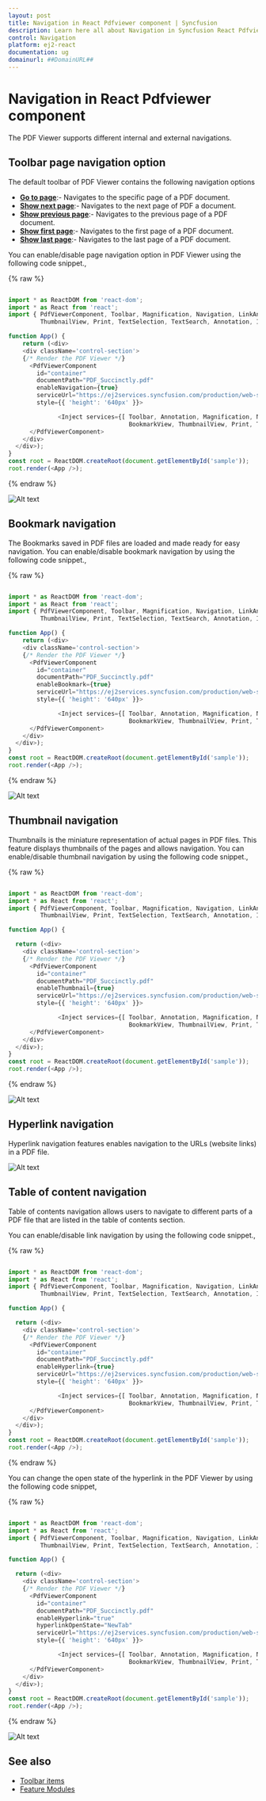 ```yaml
---
layout: post
title: Navigation in React Pdfviewer component | Syncfusion
description: Learn here all about Navigation in Syncfusion React Pdfviewer component of Syncfusion Essential JS 2 and more.
control: Navigation 
platform: ej2-react
documentation: ug
domainurl: ##DomainURL##
---
```


# Navigation in React Pdfviewer component

The PDF Viewer supports different internal and external navigations.

## Toolbar page navigation option

The default toolbar of PDF Viewer contains the following navigation options

* [**Go to page**](https://ej2.syncfusion.com/vue/documentation/api/pdfviewer/navigation/#gotopage):- Navigates to the specific page of a PDF document.
* [**Show next page**](https://ej2.syncfusion.com/vue/documentation/api/pdfviewer/navigation/#gotonextpage):- Navigates to the next page of PDF a document.
* [**Show previous page**](https://ej2.syncfusion.com/vue/documentation/api/pdfviewer/navigation/#gotopreviouspage):- Navigates to the previous page of a PDF document.
* [**Show first page**](https://ej2.syncfusion.com/vue/documentation/api/pdfviewer/navigation/#gotofirstpage):-  Navigates to the first page of a PDF document.
* [**Show last page**](https://ej2.syncfusion.com/vue/documentation/api/pdfviewer/navigation/#gotolastpage):- Navigates to the last page of a PDF document.

You can enable/disable page navigation option in PDF Viewer using the following code snippet.,

{% raw %}

```ts

import * as ReactDOM from 'react-dom';
import * as React from 'react';
import { PdfViewerComponent, Toolbar, Magnification, Navigation, LinkAnnotation, BookmarkView,
         ThumbnailView, Print, TextSelection, TextSearch, Annotation, Inject } from '@syncfusion/ej2-react-pdfviewer';

function App() {
    return (<div>
    <div className='control-section'>
    {/* Render the PDF Viewer */}
      <PdfViewerComponent
        id="container"
        documentPath="PDF_Succinctly.pdf"
        enableNavigation={true}
        serviceUrl="https://ej2services.syncfusion.com/production/web-services/api/pdfviewer"
        style={{ 'height': '640px' }}>

              <Inject services={[ Toolbar, Annotation, Magnification, Navigation, LinkAnnotation, 
                                  BookmarkView, ThumbnailView, Print, TextSelection, TextSearch ]} />
      </PdfViewerComponent>
    </div>
  </div>);
}
const root = ReactDOM.createRoot(document.getElementById('sample'));
root.render(<App />);

```
{% endraw %}

![Alt text](./images/navigation.png)

## Bookmark navigation

The Bookmarks saved in PDF files are loaded and made ready for easy navigation. You can enable/disable bookmark navigation by using the following code snippet.,

{% raw %}

```ts

import * as ReactDOM from 'react-dom';
import * as React from 'react';
import { PdfViewerComponent, Toolbar, Magnification, Navigation, LinkAnnotation, BookmarkView,
         ThumbnailView, Print, TextSelection, TextSearch, Annotation, Inject } from '@syncfusion/ej2-react-pdfviewer';

function App() {
    return (<div>
    <div className='control-section'>
    {/* Render the PDF Viewer */}
      <PdfViewerComponent
        id="container"
        documentPath="PDF_Succinctly.pdf"
        enableBookmark={true}
        serviceUrl="https://ej2services.syncfusion.com/production/web-services/api/pdfviewer"
        style={{ 'height': '640px' }}>

              <Inject services={[ Toolbar, Annotation, Magnification, Navigation, LinkAnnotation, 
                                  BookmarkView, ThumbnailView, Print, TextSelection, TextSearch ]} />
      </PdfViewerComponent>
    </div>
  </div>);
}
const root = ReactDOM.createRoot(document.getElementById('sample'));
root.render(<App />);

```
{% endraw %}

![Alt text](./images/bookmark.png)

## Thumbnail navigation

Thumbnails is the miniature representation of actual pages in PDF files. This feature displays thumbnails of the pages and allows navigation. You can enable/disable thumbnail navigation by using the following code snippet.,

{% raw %}

```ts

import * as ReactDOM from 'react-dom';
import * as React from 'react';
import { PdfViewerComponent, Toolbar, Magnification, Navigation, LinkAnnotation, BookmarkView,
         ThumbnailView, Print, TextSelection, TextSearch, Annotation, Inject } from '@syncfusion/ej2-react-pdfviewer';

function App() {

  return (<div>
    <div className='control-section'>
    {/* Render the PDF Viewer */}
      <PdfViewerComponent
        id="container"
        documentPath="PDF_Succinctly.pdf"
        enableThumbnail={true}
        serviceUrl="https://ej2services.syncfusion.com/production/web-services/api/pdfviewer"
        style={{ 'height': '640px' }}>

              <Inject services={[ Toolbar, Annotation, Magnification, Navigation, LinkAnnotation, 
                                  BookmarkView, ThumbnailView, Print, TextSelection, TextSearch ]} />
      </PdfViewerComponent>
    </div>
  </div>);
}
const root = ReactDOM.createRoot(document.getElementById('sample'));
root.render(<App />);
```
{% endraw %}

![Alt text](./images/thumbnail.png)

## Hyperlink navigation

Hyperlink navigation features enables navigation to the URLs (website links) in a PDF file.

![Alt text](./images/link.png)

## Table of content navigation

Table of contents navigation allows users to navigate to different parts of a PDF file that are listed in the table of contents section.

You can enable/disable link navigation by using the following code snippet.,

{% raw %}

```ts

import * as ReactDOM from 'react-dom';
import * as React from 'react';
import { PdfViewerComponent, Toolbar, Magnification, Navigation, LinkAnnotation, BookmarkView,
         ThumbnailView, Print, TextSelection, TextSearch, Annotation, Inject } from '@syncfusion/ej2-react-pdfviewer';

function App() {

  return (<div>
    <div className='control-section'>
    {/* Render the PDF Viewer */}
      <PdfViewerComponent
        id="container"
        documentPath="PDF_Succinctly.pdf"
        enableHyperlink={true}
        serviceUrl="https://ej2services.syncfusion.com/production/web-services/api/pdfviewer"
        style={{ 'height': '640px' }}>

              <Inject services={[ Toolbar, Annotation, Magnification, Navigation, LinkAnnotation, 
                                  BookmarkView, ThumbnailView, Print, TextSelection, TextSearch ]} />
      </PdfViewerComponent>
    </div>
  </div>);
}
const root = ReactDOM.createRoot(document.getElementById('sample'));
root.render(<App />);

```
{% endraw %}

You can change the open state of the hyperlink in the PDF Viewer by using the following code snippet,

{% raw %}

```ts

import * as ReactDOM from 'react-dom';
import * as React from 'react';
import { PdfViewerComponent, Toolbar, Magnification, Navigation, LinkAnnotation, BookmarkView,
         ThumbnailView, Print, TextSelection, TextSearch, Annotation, Inject } from '@syncfusion/ej2-react-pdfviewer';

function App() {

  return (<div>
    <div className='control-section'>
    {/* Render the PDF Viewer */}
      <PdfViewerComponent
        id="container"
        documentPath="PDF_Succinctly.pdf"
        enableHyperlink="true"
        hyperlinkOpenState="NewTab"
        serviceUrl="https://ej2services.syncfusion.com/production/web-services/api/pdfviewer"
        style={{ 'height': '640px' }}>

              <Inject services={[ Toolbar, Annotation, Magnification, Navigation, LinkAnnotation, 
                                  BookmarkView, ThumbnailView, Print, TextSelection, TextSearch ]} />
      </PdfViewerComponent>
    </div>
  </div>);
}
const root = ReactDOM.createRoot(document.getElementById('sample'));
root.render(<App />);

```
{% endraw %}

![Alt text](./images/toc.png)

## See also

* [Toolbar items](./toolbar)
* [Feature Modules](./feature-module)